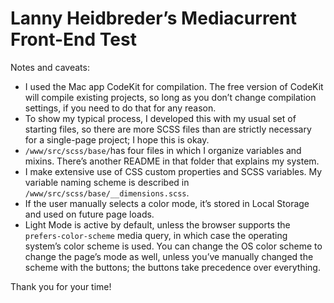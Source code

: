 # Lanny Heidbreder’s Mediacurrent Front-End Test
Notes and caveats:
- I used the Mac app CodeKit for compilation. The free version of CodeKit will compile existing projects, so long as you don’t change compilation settings, if you need to do that for any reason.
- To show my typical process, I developed this with my usual set of starting files, so there are more SCSS files than are strictly necessary for a single-page project; I hope this is okay.
- `/www/src/scss/base/`has four files in which I organize variables and mixins. There’s another README in that folder that explains my system.
- I make extensive use of CSS custom properties and SCSS variables. My variable naming scheme is described in `/www/src/scss/base/__dimensions.scss`.
- If the user manually selects a color mode, it’s stored in Local Storage and used on future page loads.
- Light Mode is active by default, unless the browser supports the `prefers-color-scheme` media query, in which case the operating system’s color scheme is used. You can change the OS color scheme to change the page’s  mode as well, unless you’ve manually changed the scheme with the buttons; the buttons take precedence over everything.

Thank you for your time!